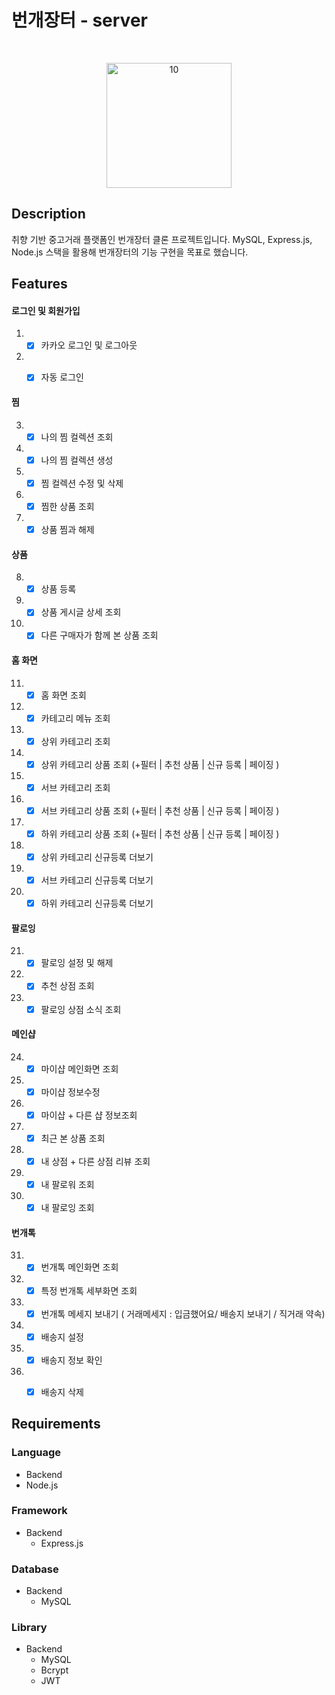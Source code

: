 # 번개장터 - server
<br/>
<p align="center">
  <img width="200" alt="10" src="https://api.seumlaw.com/images/seum_2b0c6bd440ca4a23a5ce5830026d67b0.jpg">
</p>

## Description

취향 기반 중고거래 플랫폼인 번개장터 클론 프로젝트입니다. MySQL, Express.js, Node.js 스택을 활용해 번개장터의 기능 구현을 목표로 했습니다.


## Features

#### 로그인 및 회원가입
1.  - [X] 카카오 로그인 및 로그아웃
2.  - [X] 자동 로그인

 
#### 찜
3. - [X] 나의 찜 컬렉션 조회
4. - [X] 나의 찜 컬렉션 생성
5. - [X] 찜 컬렉션 수정 및 삭제
6. - [X] 찜한 상품 조회
7. - [X] 상품 찜과 해제

#### 상품
8. - [X] 상품 등록
9.  - [X] 상품 게시글 상세 조회
10.  - [X] 다른 구매자가 함께 본 상품 조회

#### 홈 화면
11.  - [X] 홈 화면 조회
12.  - [X] 카테고리 메뉴 조회
13.  - [X] 상위 카테고리 조회
14.  - [X] 상위 카테고리 상품 조회 (+필터 | 추천 상품 | 신규 등록 | 페이징 )
15.  - [X] 서브 카테고리 조회
16.  - [X] 서브 카테고리 상품 조회 (+필터 | 추천 상품 | 신규 등록 | 페이징 )
17.  - [X] 하위 카테고리 상품 조회 (+필터 | 추천 상품 | 신규 등록 | 페이징 )
18.  - [X] 상위 카테고리 신규등록 더보기
19.  - [X] 서브 카테고리 신규등록 더보기
20.  - [X] 하위 카테고리 신규등록 더보기
   
#### 팔로잉
21.  - [X] 팔로잉 설정 및 해제
22.  - [X] 추천 상점 조회
23.  - [X] 팔로잉 상점 소식 조회
    
#### 메인샵
24.  - [X] 마이샵 메인화면 조회
25.  - [X] 마이샵 정보수정
26.  - [X] 마이샵 + 다른 샵 정보조회
27.  - [X] 최근 본 상품 조회
28.  - [X] 내 상점 + 다른 상점 리뷰 조회
29.  - [X] 내 팔로워 조회
30.  - [X] 내 팔로잉 조회

#### 번개톡
31.  - [X] 번개톡 메인화면 조회
32.  - [X] 특정 번개톡 세부화면 조회
33.  - [X] 번개톡 메세지 보내기 ( 거래메세지 : 입금했어요/ 배송지 보내기 / 직거래 약속)
34.  - [X] 배송지 설정
34.  - [X] 배송지 정보 확인
35.  - [X] 배송지 삭제


## Requirements

### Language
 - Backend
  - Node.js
  
### Framework
- Backend
  - Express.js
  
### Database
- Backend
  - MySQL
  
### Library
- Backend
  - MySQL
  - Bcrypt
  - JWT
